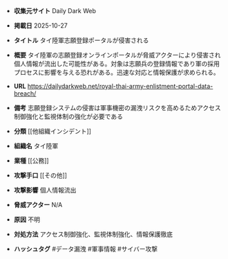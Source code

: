- **収集元サイト**
Daily Dark Web

- **掲載日**
2025-10-27

- **タイトル**
タイ陸軍志願登録ポータルが侵害される

- **概要**
タイ陸軍の志願登録オンラインポータルが脅威アクターにより侵害され個人情報が流出した可能性がある。対象は志願兵の登録情報であり軍の採用プロセスに影響を与える恐れがある。迅速な対応と情報保護が求められる。

- **URL**
https://dailydarkweb.net/royal-thai-army-enlistment-portal-data-breach/

- **備考**
志願登録システムの侵害は軍事機密の漏洩リスクを高めるためアクセス制御強化と監視体制の強化が必要である

- **分類**
[[他組織インシデント]]

- **組織名**
タイ陸軍

- **業種**
[[公務]]

- **攻撃手口**
[[その他]]

- **攻撃影響**
個人情報流出

- **脅威アクター**
N/A

- **原因**
不明

- **対処方法**
アクセス制御強化、監視体制強化、情報保護徹底

- **ハッシュタグ**
#データ漏洩 #軍事情報 #サイバー攻撃
